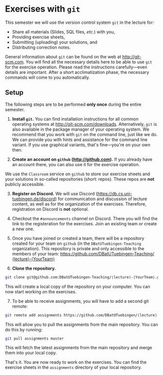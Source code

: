# Exercises with `git`

This semester we will use the version control system `git` in the lecture for:
- Share all materials (Slides, SQL files, _etc._) with you,
- Providing exercise sheets,
- Submitting (uploading) your solutions, and
- Distributing correction notes.

General information about `git` can be found on the web at http://git-scm.com. You will find all the necessary details here to be able to use `git` for the exercise operation. Please read the instructions carefully—even details are important. After a short acclimatization phase, the necessary commands will come to you automatically.

## Setup

The following steps are to be performed **only once** during the entire semester.

1. **Install `git`.** You can find installation instructions for all common operating systems at http://git-scm.com/downloads. Alternatively, `git` is also available in the package manager of your operating system. We recommend that you work with `git` on the command line, just like we do. We can provide you with hints and assistance for the command line variant. If you use graphical variants, that's fine—you're on your own then.

2. **Create an account on `github` (http://github.com).** If you already have an account there, you can also use it for the exercise operation.

  We use the `Classroom` service on `github` to store our exercise sheets and your solutions in so-called repositories (short: repos). These repos are **not** publicly accessible.

3. **Register on Discord.** We will use Discord (https://db.cs.uni-tuebingen.de/discord) for communication and discussion of lecture content, as well as for the organization of the exercises. Therefore, registration on Discord is **not** optional.

4. Checkout the `#announcements` channel on Discord. There you will find the link to the registeration for the exercises. Join an existing team or create a new one.

5. Once you have joined or created a team, there will be a repository created for your team on `github` (in the `DBatUTuebingen-Teaching` organization). This repository is private and only accessible to the members of your team:
  https://github.com/DBatUTuebingen-Teaching/⟨lecture⟩-⟨YourTeam⟩

6. **Clone the repository.**
  ```bash
  git clone git@github.com:DBatUTuebingen-Teaching/⟨lecture⟩-⟨YourTeam⟩.git
  ```
  This will create a local copy of the repository on your computer. You can now start working on the exercises.

7. To be able to receive assignments, you will have to add a second git remote:
  ```bash
  git remote add assignments https://github.com/DBatUTuebingen/⟨lecture⟩.git
  ```
  This will allow you to pull the assignments from the main repository. You can do this by running:
  ```bash
  git pull assignments master
  ```
  This will fetch the latest assignments from the main repository and merge them into your local copy.

That's it. You are now ready to work on the exercises. You can find the exercise sheets in the `assignments` directory of your local repository.
